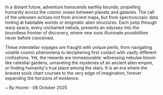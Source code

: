 
In a distant future, adventure transcends earthly bounds, propelling humanity across the cosmic ocean between planets and galaxies. The call of the unknown echoes not from ancient maps, but from spectroscopic data hinting at habitable worlds or enigmatic alien structures. Each jump through warp space, every uncharted nebula, presents an odyssey into the boundless frontier of discovery, where new suns illuminate possibilities never before conceived.

These interstellar voyages are fraught with unique perils, from navigating volatile cosmic phenomena to deciphering first contact with vastly different civilizations. Yet, the rewards are immeasurable: witnessing nebulae bloom like celestial gardens, unraveling the mysteries of an ancient alien empire, or finding humanity's true place among the stars. It is an era where the bravest souls chart courses to the very edge of imagination, forever expanding the horizons of existence.

~ By Hozmi - 08 October 2025
